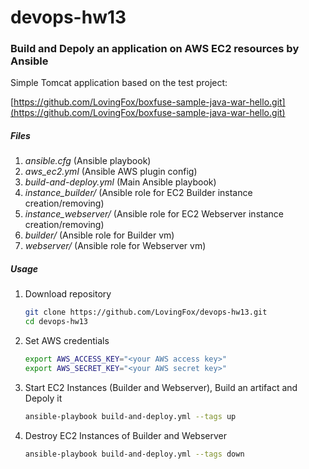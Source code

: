 # devops-hw13

### Build and Depoly an application on AWS EC2 resources by Ansible

Simple Tomcat application based on the test project:

[https://github.com/LovingFox/boxfuse-sample-java-war-hello.git](https://github.com/LovingFox/boxfuse-sample-java-war-hello.git)

##### Files

1. *ansible.cfg* (Ansible playbook)
1. *aws_ec2.yml* (Ansible AWS plugin config)
1. *build-and-deploy.yml* (Main Ansible playbook)
1. *instance_builder/* (Ansible role for EC2 Builder instance creation/removing)
1. *instance_webserver/* (Ansible role for EC2 Webserver instance creation/removing)
1. *builder/* (Ansible role for Builder vm)
1. *webserver/* (Ansible role for Webserver vm)

##### Usage

1. Download repository

    ```bash
    git clone https://github.com/LovingFox/devops-hw13.git
    cd devops-hw13
    ```

1. Set AWS credentials

    ```bash
    export AWS_ACCESS_KEY="<your AWS access key>"
    export AWS_SECRET_KEY="<your AWS secret key>"
    ```

1. Start EC2 Instances (Builder and Webserver), Build an artifact and Depoly it

    ```bash
    ansible-playbook build-and-deploy.yml --tags up
    ```

1. Destroy EC2 Instances of Builder and Webserver

    ```bash
    ansible-playbook build-and-deploy.yml --tags down
    ```
